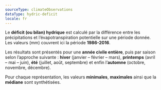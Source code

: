 ```yaml
---
sourceType: climateObservations
dataType: hydric-deficit
locale: fr
---
```


Le **déficit (ou bilan) hydrique** est calculé par la différence entre les
précipitations et l’évapotranspiration potentielle sur une période donnée. Les
valeurs (mm) couvrent ici la période **1986-2016**.

Les résultats sont présentés pour une **année civile entière**, puis par saison
selon l’approche suivante : **hiver** (janvier – février – mars), **printemps**
(avril – mai – juin), **été** (juillet, août, septembre) et enfin l’**automne**
(octobre, novembre, décembre).

Pour chaque représentation, les valeurs **minimales**, **maximales** ainsi que
la **médiane** sont synthétisées.



